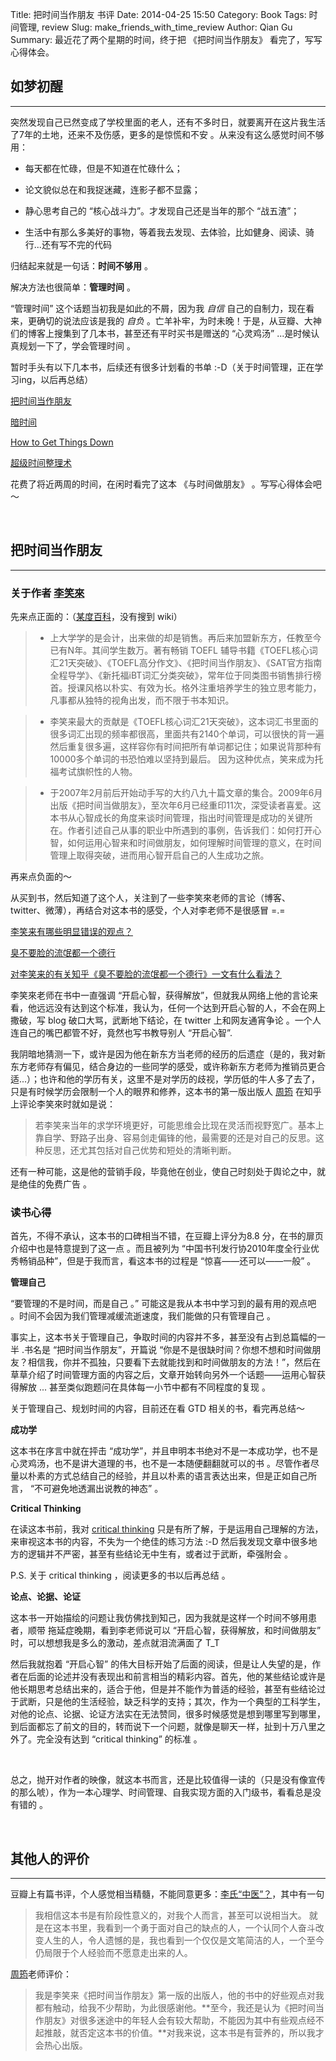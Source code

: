 Title: 把时间当作朋友 书评
Date: 2014-04-25 15:50
Category: Book
Tags: 时间管理, review
Slug: make_friends_with_time_review
Author: Qian Gu
Summary: 最近花了两个星期的时间，终于把 《把时间当作朋友》 看完了，写写心得体会。

## 如梦初醒
* * *

突然发现自己已然变成了学校里面的老人，还有不多时日，就要离开在这片我生活了7年的土地，还来不及伤感，更多的是惊慌和不安 。从来没有这么感觉时间不够用：

+ 每天都在忙碌，但是不知道在忙碌什么；

+ 论文貌似总在和我捉迷藏，连影子都不显露；

+ 静心思考自己的 “核心战斗力”。才发现自己还是当年的那个 “战五渣”；

+ 生活中有那么多美好的事物，等着我去发现、去体验，比如健身、阅读、骑行...还有写不完的代码

归结起来就是一句话：**时间不够用** 。

解决方法也很简单：**管理时间** 。

“管理时间” 这个话题当初我是如此的不屑，因为我 *自信* 自己的自制力，现在看来，更确切的说法应该是我的 *自负* 。亡羊补牢，为时未晚！于是，从豆瓣、大神们的博客上搜集到了几本书，甚至还有平时买书是赠送的 “心灵鸡汤” ...是时候认真规划一下了，学会管理时间 。

暂时手头有以下几本书，后续还有很多计划看的书单 :-D（关于时间管理，正在学习ing，以后再总结）

[把时间当作朋友][book1]

[暗时间][book2]

[How to Get Things Down][book3]

[超级时间整理术][book4]


花费了将近两周的时间，在闲时看完了这本 《与时间做朋友》 。写写心得体会吧～

[book1]: http://book.douban.com/subject/3609132/
[book2]: http://book.douban.com/subject/6709809/
[book3]: http://book.douban.com/subject/1958547/
[book4]: http://book.douban.com/subject/11523251/

<br>

## 把时间当作朋友
* * *

### 关于作者 [李笑來][lixiaolai]

先来点正面的：（[某度百科][lixiaolai-baidu]，没有搜到 wiki）

> + 上大学学的是会计，出来做的却是销售。再后来加盟新东方，任教至今已有N年。其间学生数万。著有畅销 TOEFL 辅导书籍《TOEFL核心词汇21天突破》、《TOEFL高分作文》、《把时间当作朋友》、《SAT官方指南全程导学》、《新托福iBT词汇分类突破》，常年位于同类图书销售排行榜首。授课风格以朴实、有效为长。格外注重培养学生的独立思考能力，凡事都从独特的视角出发，而不限于书本知识。

> + 李笑来最大的贡献是《TOEFL核心词汇21天突破》，这本词汇书里面的很多词汇出现的频率都很高，里面共有2140个单词，可以很快的背一遍然后重复很多遍，这样容你有时间把所有单词都记住；如果说背那种有10000多个单词的书恐怕难以坚持到最后。 因为这种优点，笑来成为托福考试旗帜性的人物。

> + 于2007年2月前后开始动手写的大约八九十篇文章的集合。2009年6月 出版《把时间当做朋友》，至次年6月已经重印11次，深受读者喜爱。这本书从心智成长的角度来谈时间管理，指出时间管理是成功的关键所在。作者引述自己从事的职业中所遇到的事例，告诉我们：如何打开心智，如何运用心智来和时间做朋友，如何理解时间管理的意义，在时间管理上取得突破，进而用心智开启自己的人生成功之旅。


再来点负面的～

从买到书，然后知道了这个人，关注到了一些李笑來老师的言论（博客、twitter、微薄），再结合对这本书的感受，个人对李老师不是很感冒 =.=

[李笑来有哪些明显错误的观点？][q1]

[臭不要脸的流氓都一个德行][blog1]

[对李笑来的有关知乎《臭不要脸的流氓都一个德行》一文有什么看法？][q2]

李笑來老师在书中一直强调 “开启心智，获得解放”，但就我从网络上他的言论来看，他远远没有达到这个标准，我认为，任何一个达到开启心智的人，不会在网上撒破，写 blog 破口大骂，武断地下结论，在 twitter 上和网友通宵争论 。一个人连自己的嘴巴都管不好，竟然也写书教导别人 “开启心智”.

我阴暗地猜测一下，或许是因为他在新东方当老师的经历的后遗症（是的，我对新东方老师存有偏见，结合身边的一些同学的感受，或许称新东方老师为推销员更合适...）；也许和他的学历有关，这里不是对学历的歧视，学历低的牛人多了去了，只是有时候学历会限制一个人的眼界和修养，这本书的第一版出版人 [周筠][zhouyun] 在知乎上评论李笑來时就如是说：

> 若李笑来当年的求学环境更好，可能思维会比现在灵活而视野宽广。基本上靠自学、野路子出身、容易剑走偏锋的他，最需要的还是对自己的反思。这种反思，还尤其包括对自己优势和短处的清晰判断。

还有一种可能，这是他的营销手段，毕竟他在创业，使自己时刻处于舆论之中，就是绝佳的免费广告 。

[lixiaolai]: http://lixiaolai.com/
[lixiaolai-baidu]: http://baike.baidu.com/view/664966.htm?fr=wordsearch
[q1]: http://www.zhihu.com/question/20367798
[blog1]: http://lixiaolai.com/archives/10529.html
[q2]: http://www.zhihu.com/question/19596976
[zhouyun]: http://www.zhihu.com/people/yeka/about

### 读书心得

首先，不得不承认，这本书的口碑相当不错，在豆瓣上评分为8.8 分，在书的扉页介绍中也是特意提到了这一点 。而且被列为 “中国书刊发行协2010年度全行业优秀畅销品种”，但是于我而言，看这本书的过程是 “惊喜——还可以——一般”  。

**管理自己**

“要管理的不是时间，而是自己 。” 可能这是我从本书中学习到的最有用的观点吧 。时间不会因为我们管理减缓流逝速度，我们能做的只有管理自己 。

事实上，这本书关于管理自己，争取时间的内容并不多，甚至没有占到总篇幅的一半 .书名是 “把时间当作朋友”，开篇说 “你是不是很缺时间？你想不想和时间做朋友？相信我，你并不孤独，只要看下去就能找到和时间做朋友的方法！”，然后在草草介绍了时间管理方面的内容之后，文章开始转向另外一个话题——运用心智获得解放 ... 甚至类似跑题问在具体每一小节中都有不同程度的复现 。


关于管理自己、规划时间的内容，目前还在看 GTD 相关的书，看完再总结～

**成功学**

这本书在序言中就在抨击 “成功学”，并且申明本书绝对不是一本成功学，也不是心灵鸡汤，也不是讲大道理的书，也不是一本随便翻翻就可以的书 。尽管作者尽量以朴素的方式总结自己的经验，并且以朴素的语言表达出来，但是正如自己所言， “不可避免地透漏出说教的神态” 。

**Critical Thinking**

在读这本书前，我对 [critical thinking][ct] 只是有所了解，于是运用自己理解的方法，来审视这本书的内容，不失为一个绝佳的练习方法 :-D 然后我发现文章中很多地方的逻辑并不严密，甚至有些结论无中生有，或者过于武断，牵强附会 。

P.S. 关于 critical thinking ，阅读更多的书以后再总结 。

[ct]: http://en.wikipedia.org/wiki/Critical_thinking

**论点、论据、论证**

这本书一开始描绘的问题让我仿佛找到知己，因为我就是这样一个时间不够用患者，顺带 拖延症晚期，看到李老师说可以 “开启心智，获得解放，和时间做朋友” 时，可以想想我是多么的激动，差点就泪流满面了 T_T

然后我就抱着 “开启心智” 的伟大目标开始了后面的阅读，但是让人失望的是，作者在后面的论述并没有表现出和前言相当的精彩内容。首先，他的某些结论或许是他长期思考总结出来的，适合于他，但是并不能作为普适的经验，甚至有些结论过于武断，只是他的生活经验，缺乏科学的支持；其次，作为一个典型的工科学生，对他的论点、论据、论证方法实在无法赞同，很多时候感觉是想到哪里写到哪里，到后面都忘了前文的目的，转而说下一个问题，就像是聊天一样，扯到十万八里之外了。完全没有达到 “critical thinking” 的标准 。

<br>

总之，抛开对作者的映像，就这本书而言，还是比较值得一读的（只是没有像宣传的那么唬），作为一本心理学、时间管理、自我实现方面的入门级书，看看总是没有错的 。

<br>

## 其他人的评价
* * *

豆瓣上有篇书评，个人感觉相当精髓，不能同意更多：[李氏“中医”？][review]，其中有一句

> 我相信这本书是有阶段性意义的，对我个人而言，甚至可以说相当大。 就是在这本书里，我看到一个勇于面对自己的缺点的人，一个认同个人奋斗改变人生的人，令人遗憾的是，我也看到一个仅仅是文笔简洁的人，一个至今仍局限于个人经验而不愿意走出来的人。 

[周筠][zhouyun]老师评价：

> 我是李笑来《把时间当作朋友》第一版的出版人，他的书中的好些观点对我都有触动，给我不少帮助，为此很感谢他。**至今，我还是认为《把时间当作朋友》对很多迷途中的年轻人会有较大帮助，不能因为其中有些观点经不起推敲，就否定这本书的价值。**对我来说，这本书是有营养的，所以我才会热心出版。

[review]: http://book.douban.com/review/5598312/
